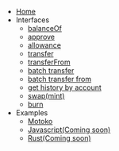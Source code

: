 - [Home](./README.md)
- Interfaces
  - [balanceOf](./pages/interfaces/balanceOf.md)
  - [approve](./pages/interfaces/approve.md)
  - [allowance](./pages/interfaces/allowance.md)
  - [transfer](./pages/interfaces/transfer.md)
  - [transferFrom](./pages/interfaces/transferFrom.md)
  - [batch transfer](./pages/interfaces/batch_transfer.md)
  - [batch transfer from](./pages/interfaces/batch_transfer_from.md)
  - [get history by account](./pages/interfaces/get_history_by_account.md)
  - [swap(mint)](./pages/interfaces/swap.md)
  - [burn](./pages/interfaces/burn.md)
- Examples
  - [Motoko](./pages/examples/motoko.md)
  - [Javascript(Coming soon)](./pages/examples/javascript.md)
  - [Rust(Coming soon)](./pages/examples/rust.md)